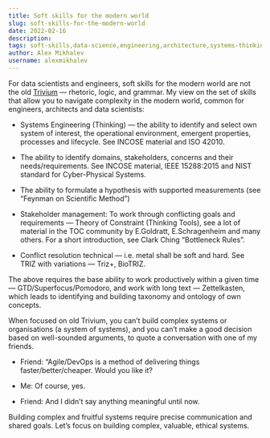 ```yaml
---
title: Soft skills for the modern world
slug: soft-skills-for-the-modern-world
date: 2022-02-16
description: 
tags: soft-skills,data-science,engineering,architecture,systems-thinking
author: Alex Mikhalev
username: alexmikhalev
---
```


For data scientists and engineers, soft skills for the modern world are not the old [Trivium](https://www.oxfordreference.com/view/10.1093/oi/authority.20110803105813319) — rhetoric, logic, and grammar. My view on the set of skills that allow you to navigate complexity in the modern world, common for engineers, architects and data scientists:

* Systems Engineering (Thinking) — the ability to identify and select own system of interest, the operational environment, emergent properties, processes and lifecycle. See INCOSE material and ISO 42010.

* The ability to identify domains, stakeholders, concerns and their needs/requirements. See INCOSE material, IEEE 15288:2015 and NIST standard for Cyber-Physical Systems.

* The ability to formulate a hypothesis with supported measurements (see “Feynman on Scientific Method”)

* Stakeholder management: To work through conflicting goals and requirements — Theory of Constraint (Thinking Tools), see a lot of material in the TOC community by E.Goldratt, E.Schragenheim and many others. For a short introduction, see Clark Ching “Bottleneck Rules”.

* Conflict resolution technical — i.e. metal shall be soft and hard. See TRIZ with variations — Triz+, BioTRIZ.

The above requires the base ability to work productively within a given time — GTD/Superfocus/Pomodoro, and work with long text — Zettelkasten, which leads to identifying and building taxonomy and ontology of own concepts.

When focused on old Trivium, you can’t build complex systems or organisations (a system of systems), and you can’t make a good decision based on well-sounded arguments, to quote a conversation with one of my friends.

* Friend: “Agile/DevOps is a method of delivering things faster/better/cheaper. Would you like it?

* Me: Of course, yes.

* Friend: And I didn’t say anything meaningful until now.

Building complex and fruitful systems require precise communication and shared goals. Let’s focus on building complex, valuable, ethical systems.


